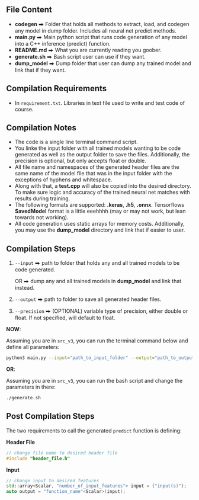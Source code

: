 [comment]: <> (
Distribution Statement A. Approved for public release, distribution is unlimited.
...
THIS SOURCE CODE IS UNDER THE CUSTODY AND ADMINISTRATION OF THE GOVERNMENT OF THE UNITED STATES OF AMERICA. BY USING, MODIFYING, OR DISSEMINATING THIS SOURCE CODE, YOU ACCEPT THE TERMS AND CONDITIONS IN THE NRL OPEN LICENSE AGREEMENT. USE, MODIFICATION, AND DISSEMINATION ARE PERMITTED ONLY IN ACCORDANCE WITH THE TERMS AND CONDITIONS OF THE NRL OPEN LICENSE AGREEMENT. NO OTHER RIGHTS OR LICENSES ARE GRANTED. UNAUTHORIZED USE, SALE, CONVEYANCE, DISPOSITION, OR MODIFICATION OF THIS SOURCE CODE MAY RESULT IN CIVIL PENALTIES AND/OR CRIMINAL PENALTIES UNDER 18 U.S.C. § 641.
)

## File Content
  * **codegen** ⮕ Folder that holds all methods to extract, load, and codegen any model in dump folder. Includes all neural net predict methods.
  * **main.py** ⮕ Main python script that runs code generation of any model into a C++ inference (predict) function. 
  * **README.md** ⮕ What you are currently reading you goober.
  * **generate.sh** ⮕ Bash script user can use if they want. 
  * **dump_model** ⮕ Dump folder that user can dump any trained model and link that if they want. 

## Compilation Requirements
  * In `requirement.txt`. Libraries in text file used to write and test code of course.

## Compilation Notes
* The code is a single line terminal command script. 
* You linke the input folder with all trained models wanting to be code generated as well as the output folder to save the files. Additionally, the precision is optional, but only accepts float or double.
* All file name and namespaces of the generated header files are the same name of the model file that was in the input folder with the exceptions of hyphens and whitespace.
* Along with that, a **test.cpp** will also be copied into the desired directory. To make sure logic and accuracy of the trained neural net matches with results during training. 
* The following formats are supported: **.keras**, **.h5**, **.onnx**. Tensorflows **SavedModel** format is a little eeehhhh (may or may not work, but lean towards not working).
* All code generation uses static arrays for memory costs. Additionally, you may use the **dump_model** directory and link that if easier to user.

## Compilation Steps
1. `--input` ⮕ path to folder that holds any and all trained models to be code generated. 

    OR ⮕ dump any and all trained models in **dump_model** and link that instead.
1. `--output` ⮕ path to folder to save all generated header files.
1. `--precision` ⮕ (OPTIONAL) variable type of precision, either double or float. If not specified, will default to float.

**NOW**:

Assuming you are in `src_v3`, you can run the terminal command below and define all parameters:
```zsh
python3 main.py --input="path_to_input_folder" --output="path_to_output_folder" --precision="desired_precision"
```

**OR**:

Assuming you are in `src_v3`, you can run the bash script and change the parameters in there:
```zsh
./generate.sh
```

## Post Compilation Steps
The two requirements to call the generated `predict` function is defining:

**Header File** 
```c++
// change file name to desired header file
#include "header_file.h"
```

**Input**
```c++
// change input to desired features
std::array<Scalar, "number_of_input_features"> input = {"input(s)"};
auto output = "function_name"<Scalar>(input);
```
